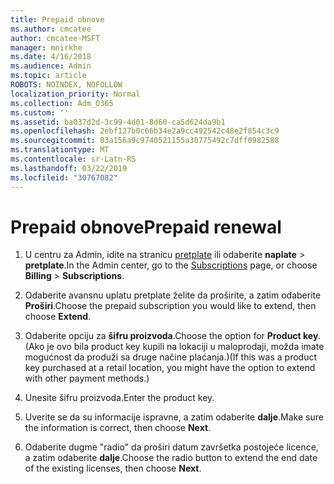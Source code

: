 ```yaml
---
title: Prepaid obnove
ms.author: cmcatee
author: cmcatee-MSFT
manager: mnirkhe
ms.date: 4/16/2018
ms.audience: Admin
ms.topic: article
ROBOTS: NOINDEX, NOFOLLOW
localization_priority: Normal
ms.collection: Adm_O365
ms.custom: ''
ms.assetid: ba037d2d-3c99-4d01-8d60-ca5d624da9b1
ms.openlocfilehash: 2ebf127b0c66b34e2a9cc492542c48e2f854c3c9
ms.sourcegitcommit: 03a156a9c9740521155a30775492c7dff0982588
ms.translationtype: MT
ms.contentlocale: sr-Latn-RS
ms.lasthandoff: 03/22/2019
ms.locfileid: "30767082"
---
```

# <a name="prepaid-renewal"></a><span data-ttu-id="67730-102">Prepaid obnove</span><span class="sxs-lookup"><span data-stu-id="67730-102">Prepaid renewal</span></span>

1. <span data-ttu-id="67730-103">U centru za Admin, idite na stranicu [pretplate](https://go.microsoft.com/fwlink/p/?linkid=842054) ili odaberite **naplate** \> **pretplate**.</span><span class="sxs-lookup"><span data-stu-id="67730-103">In the Admin center, go to the [Subscriptions](https://go.microsoft.com/fwlink/p/?linkid=842054) page, or choose **Billing** \> **Subscriptions**.</span></span>
    
2. <span data-ttu-id="67730-104">Odaberite avansnu uplatu pretplate želite da proširite, a zatim odaberite **Proširi**.</span><span class="sxs-lookup"><span data-stu-id="67730-104">Choose the prepaid subscription you would like to extend, then choose **Extend**.</span></span>
    
3. <span data-ttu-id="67730-105">Odaberite opciju za **šifru proizvoda**.</span><span class="sxs-lookup"><span data-stu-id="67730-105">Choose the option for **Product key**.</span></span> <span data-ttu-id="67730-106">(Ako je ovo bila product key kupili na lokaciji u maloprodaji, možda imate mogućnost da produži sa druge načine plaćanja.)</span><span class="sxs-lookup"><span data-stu-id="67730-106">(If this was a product key purchased at a retail location, you might have the option to extend with other payment methods.)</span></span>
    
4. <span data-ttu-id="67730-107">Unesite šifru proizvoda.</span><span class="sxs-lookup"><span data-stu-id="67730-107">Enter the product key.</span></span>
    
5. <span data-ttu-id="67730-108">Uverite se da su informacije ispravne, a zatim odaberite **dalje**.</span><span class="sxs-lookup"><span data-stu-id="67730-108">Make sure the information is correct, then choose **Next**.</span></span>
    
6. <span data-ttu-id="67730-109">Odaberite dugme "radio" da proširi datum završetka postojeće licence, a zatim odaberite **dalje**.</span><span class="sxs-lookup"><span data-stu-id="67730-109">Choose the radio button to extend the end date of the existing licenses, then choose **Next**.</span></span>
    

